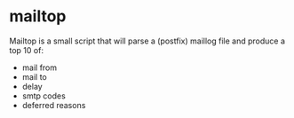 # mailtop

Mailtop is a small script that will parse a (postfix) maillog file and produce a top 10 of:
    
* mail from
* mail to
* delay
* smtp codes
* deferred reasons
